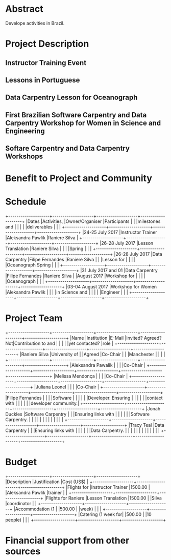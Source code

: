 # Abstract

Develope activities in Brazil.

# Project Description

## Instructor Training Event

## Lessons in Portuguese

## Data Carpentry Lesson for Oceanograph

## First Brazilian Software Carpentry and Data Carpentry Workshop for Women in Science and Engineering

## Softare Carpentry and Data Carpentry Workshops

# Benefit to Project and Community

# Schedule
+--------------------+--------------------+--------------------+--------------------+
|Dates               |Activities,         |Owner/Organiser     |Participants        |
|                    |milestones and      |                    |                    |
|                    |deliverables        |                    |                    |
+--------------------+--------------------+--------------------+--------------------+
|24-25 July 2017     |Instructor Trainer  |Aleksandra Pawlik   |Raniere Silva       |
+--------------------+--------------------+--------------------+--------------------+
|26-28 July 2017     |Lesson Translation  |Raniere Silva       |                    |
|                    |Spring              |                    |                    |
+--------------------+--------------------+--------------------+--------------------+
|26-28 July 2017     |Data Carpentry      |Filipe Fernandes    |Raniere Silva       |
|                    |Lesson for          |                    |                    |
|                    |Oceanograph Spring  |                    |                    |
+--------------------+--------------------+--------------------+--------------------+
|31 July 2017 and 01 |Data Carpentry      |Filipe Fernandes    |Raniere Silva       |
|August 2017         |Workshop for        |                    |                    |
|                    |Oceanograph         |                    |                    |
+--------------------+--------------------+--------------------+--------------------+
|03-04 August 2017   |Workshop for Women  |Aleksandra Pawlik   |                    |
|                    |in Science and      |                    |                    |
|                    |Engineer            |                    |                    |
+--------------------+--------------------+--------------------+--------------------+

# Project Team

+--------------------+--------------------+--------------------+--------------------+--------------------+
|Name                |Institution         |E-Mail              |Invited? Agreed? Not|Contribution to and |
|                    |                    |                    |yet contacted?      |role                |
+--------------------+--------------------+--------------------+--------------------+--------------------+
|Raniere Silva       |University of       |                    |Agreed              |Co-Chair            |
|                    |Manchester          |                    |                    |                    |
+--------------------+--------------------+--------------------+--------------------+--------------------+
|Aleksandra Pawalik  |                    |                    |                    |Co-Chair            |
+--------------------+--------------------+--------------------+--------------------+--------------------+
|Melissa Mendonça    |                    |                    |                    |Co-Chair            |
+--------------------+--------------------+--------------------+--------------------+--------------------+
|Juliana Leonel      |                    |                    |                    |Co-Chair            |
+--------------------+--------------------+--------------------+--------------------+--------------------+
|Filipe Fernandes    |                    |                    |                    |Software            |
|                    |                    |                    |                    |Developer. Ensuring |
|                    |                    |                    |                    |contact with        |
|                    |                    |                    |                    |developer community.|
+--------------------+--------------------+--------------------+--------------------+--------------------+
|Jonah Duckles       |Software Carpentry  |                    |                    |Ensuring links with |
|                    |                    |                    |                    |Software Carpentry. |
|                    |                    |                    |                    |                    |
|                    |                    |                    |                    |                    |
+--------------------+--------------------+--------------------+--------------------+--------------------+
|Tracy Teal          |Data Carpentry      |                    |                    |Ensuring links with |
|                    |                    |                    |                    |Data Carpentry.     |
|                    |                    |                    |                    |                    |
|                    |                    |                    |                    |                    |
+--------------------+--------------------+--------------------+--------------------+--------------------+

# Budget

+--------------------+--------------------+--------------------+
|Description         |Justification       |Cost (US$)          |
+--------------------+--------------------+--------------------+
|Flights for         |Instructor Trainer  |1500.00             |
|Aleksandra Pawlik   |trainer             |                    |
+--------------------+--------------------+--------------------+
|Flights for Raniere |Lesson Translation  |1500.00             |
|Silva               |coordinator         |                    |
+--------------------+--------------------+--------------------+
|Accommodation (1    |                    |500.00              |
|week)               |                    |                    |
+--------------------+--------------------+--------------------+
|Catering (1 week for|                    |500.00              |
|10 people)          |                    |                    |
+--------------------+--------------------+--------------------+

# Financial support from other sources